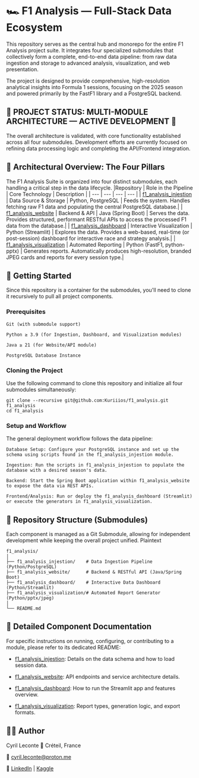 # 🏎️ F1 Analysis — Full-Stack Data Ecosystem

This repository serves as the central hub and monorepo for the entire F1 Analysis project suite. It integrates four specialized submodules that collectively form a complete, end-to-end data pipeline: from raw data ingestion and storage to advanced analysis, visualization, and web presentation.

The project is designed to provide comprehensive, high-resolution analytical insights into Formula 1 sessions, focusing on the 2025 season and powered primarily by the FastF1 library and a PostgreSQL backend.

## 🚨 PROJECT STATUS: MULTI-MODULE ARCHITECTURE — ACTIVE DEVELOPMENT 🚧

The overall architecture is validated, with core functionality established across all four submodules. Development efforts are currently focused on refining data processing logic and completing the API/Frontend integration.

## 🧩 Architectural Overview: The Four Pillars

The F1 Analysis Suite is organized into four distinct submodules, each handling a critical step in the data lifecycle.
|Repository | Role in the Pipeline | Core Technology | Description |
| --- | --- | --- | --- |
| [f1_analysis_injestion](https://github.com/Kuriiios/f1_analysis_injestion/) |    Data Source & Storage	|    Python, PostgreSQL    |    Feeds the system. Handles fetching raw F1 data and populating the central PostgreSQL database.|
| [f1_analysis_website](https://github.com/Kuriiios/f1_analysis_website/) |    Backend & API    |    Java (Spring Boot)	|    Serves the data. Provides structured, performant RESTful APIs to access the processed F1 data from the database.|
| [f1_analysis_dashboard](https://github.com/Kuriiios/f1_analysis_dashboard/) |    Interactive Visualization    |    Python (Streamlit)	|    Explores the data. Provides a web-based, real-time (or post-session) dashboard for interactive race and strategy analysis.|
| [f1_analysis_visualization](https://github.com/Kuriiios/f1_analysis_visualization/) |    Automated Reporting	|    Python (FastF1, python-pptx)    |	Generates reports. Automatically produces high-resolution, branded JPEG cards and reports for every session type.|

## 🚀 Getting Started

Since this repository is a container for the submodules, you'll need to clone it recursively to pull all project components.

### Prerequisites

    Git (with submodule support)

    Python ≥ 3.9 (for Ingestion, Dashboard, and Visualization modules)

    Java ≥ 21 (for Website/API module)

    PostgreSQL Database Instance

### Cloning the Project

Use the following command to clone this repository and initialize all four submodules simultaneously:

    git clone --recursive git@github.com:Kuriiios/f1_analysis.git f1_analysis
    cd f1_analysis

### Setup and Workflow

The general deployment workflow follows the data pipeline:

    Database Setup: Configure your PostgreSQL instance and set up the schema using scripts found in the f1_analysis_injestion module.

    Ingestion: Run the scripts in f1_analysis_injestion to populate the database with a desired season's data.

    Backend: Start the Spring Boot application within f1_analysis_website to expose the data via REST APIs.

    Frontend/Analysis: Run or deploy the f1_analysis_dashboard (Streamlit) or execute the generators in f1_analysis_visualization.

## 📂 Repository Structure (Submodules)

Each component is managed as a Git Submodule, allowing for independent development while keeping the overall project unified.
Plaintext

```text
f1_analysis/
│
├── f1_analysis_injestion/    # Data Ingestion Pipeline (Python/PostgreSQL)
├── f1_analysis_website/      # Backend & RESTful API (Java/Spring Boot)
├── f1_analysis_dashboard/    # Interactive Data Dashboard (Python/Streamlit)
├── f1_analysis_visualization/# Automated Report Generator (Python/pptx/jpeg)
│
└── README.md
```

## 🔗 Detailed Component Documentation

For specific instructions on running, configuring, or contributing to a module, please refer to its dedicated README:

* [f1_analysis_injestion](https://github.com/Kuriiios/f1_analysis_injestion/): Details on the data schema and how to load session data.

* [f1_analysis_website](https://github.com/Kuriiios/f1_analysis_website/): API endpoints and service architecture details.

* [f1_analysis_dashboard](https://github.com/Kuriiios/f1_analysis_dashboard/): How to run the Streamlit app and features overview.

* [f1_analysis_visualization](https://github.com/Kuriiios/f1_analysis_visualization/): Report types, generation logic, and export formats.

    
## 👨‍💻 Author

Cyril Leconte 📍 Créteil, France

📧 cyril.leconte@proton.me

🔗 [LinkedIn](https://www.linkedin.com/in/cyril-leconte/) | [Kaggle](https://www.kaggle.com/cyrilleconte)
